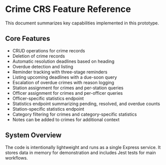 # Crime CRS Feature Reference

This document summarizes key capabilities implemented in this prototype.

## Core Features
- CRUD operations for crime records
- Deletion of crime records
- Automatic resolution deadlines based on heading
- Overdue detection and listing
- Reminder tracking with three-stage reminders
- Listing upcoming deadlines with a due-soon query
- Escalation of overdue crimes with reason logging
- Station assignment for crimes and per-station queries
- Officer assignment for crimes and per-officer queries
- Officer-specific statistics endpoint
- Statistics endpoint summarizing pending, resolved, and overdue counts
- Station-specific statistics endpoint
- Category filtering for crimes and category-specific statistics
- Notes can be added to crimes for additional context

## System Overview
The code is intentionally lightweight and runs as a single Express service. It stores data in memory for demonstration and includes Jest tests for main workflows.
